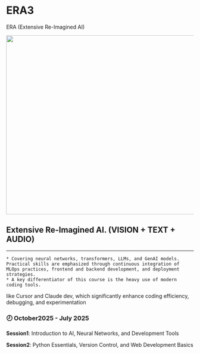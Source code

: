 # ERA3

ERA (Extensive Re-Imagined AI)

  
<img src="https://github.com/user-attachments/assets/7b1f3b09-d9b7-43f8-88e5-aec59eaa44cf" width = 600 height = 480>

## Extensive Re-Imagined AI. (VISION + TEXT + AUDIO)
   -------------------------------------------------

    * Covering neural networks, transformers, LLMs, and GenAI models. Practical skills are emphasized through continuous integration of MLOps practices, frontend and backend development, and deployment strategies.
    * A key differentiator of this course is the heavy use of modern coding tools.
    
like Cursor and Claude dev, which significantly enhance coding efficiency,
debugging, and experimentation
### 🕗 October2025 - July 2025

**Session1**: Introduction to AI, Neural Networks, and Development Tools

**Session2**: Python Essentials, Version Control, and Web Development
Basics
